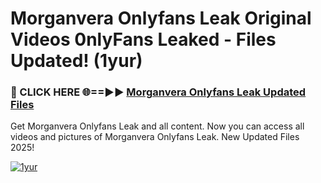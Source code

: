 # Morganvera Onlyfans Leak Original Videos 0nlyFans Leaked - Files Updated! (1yur)

<h3>🔴 CLICK HERE 🌐==►► <a href="https://tinyurl.com/3hn5wdd3" rel="nofollow">Morganvera Onlyfans Leak Updated Files</a></h3>

Get Morganvera Onlyfans Leak and all content. Now you can access all videos and pictures of Morganvera Onlyfans Leak. New Updated Files 2025!

[![1yur](https://i.imgur.com/4HnBqBT.gif)](https://tinyurl.com/3hn5wdd3)
